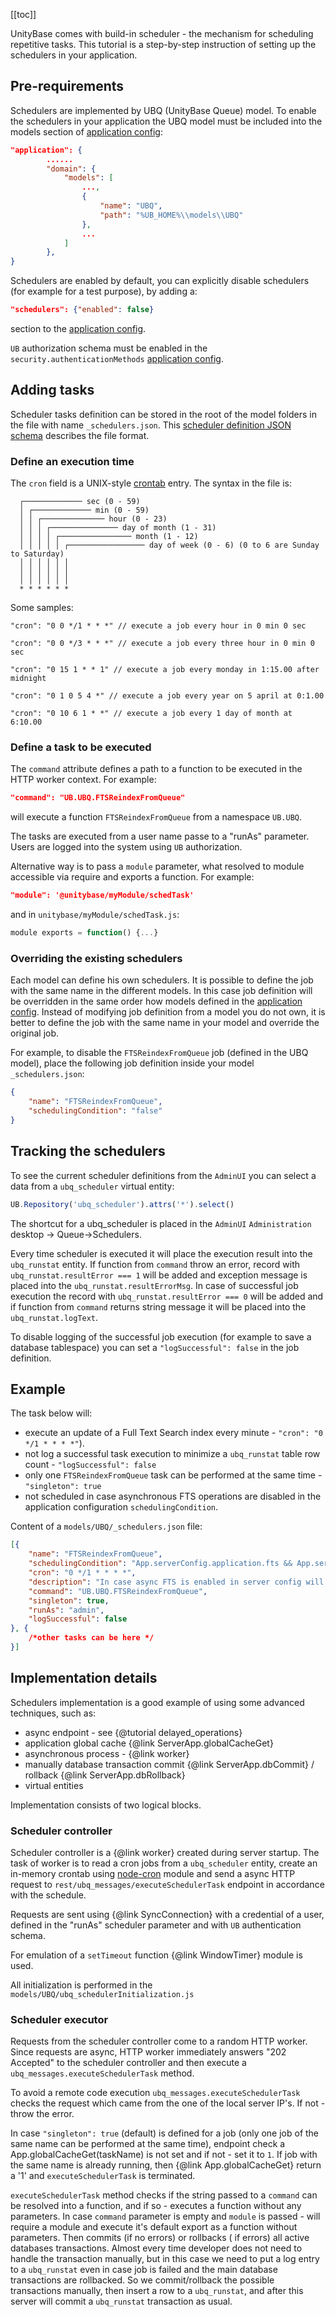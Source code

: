 ﻿[[toc]]

UnityBase comes with build-in scheduler - the mechanism for scheduling repetitive tasks.
This tutorial is a step-by-step instruction of setting up the schedulers in your application.

## Pre-requirements

Schedulers are implemented by UBQ (UnityBase Queue) model. To enable the schedulers in your application the UBQ model
must be included into the models section of [application config]:  
```json
"application": {
        ......
        "domain": {
            "models": [
                ...,
                {
                    "name": "UBQ",
                    "path": "%UB_HOME%\\models\\UBQ"
                },
                ...
            ]
        },
}
```

Schedulers are enabled by default, you can explicitly disable schedulers (for example for a test purpose), by adding a:  
```json
"schedulers": {"enabled": false}
```
section to the [application config].

`UB` authorization schema must be enabled in the `security.authenticationMethods` [application config].

## Adding tasks
Scheduler tasks definition can be stored in the root of the model folders in the file with name `_schedulers.json`.
This [scheduler definition JSON schema] describes the file format.

### Define an execution time
The `cron` field is a UNIX-style [crontab] entry. The syntax in the file is:

      ┌───────────── sec (0 - 59)
      │ ┌───────────── min (0 - 59)
      │ │ ┌────────────── hour (0 - 23)
      │ │ │ ┌─────────────── day of month (1 - 31)
      │ │ │ │ ┌──────────────── month (1 - 12)
      │ │ │ │ │ ┌───────────────── day of week (0 - 6) (0 to 6 are Sunday to Saturday)
      │ │ │ │ │ │
      │ │ │ │ │ │
      │ │ │ │ │ │
      * * * * * *

Some samples:
```
"cron": "0 0 */1 * * *" // execute a job every hour in 0 min 0 sec

"cron": "0 0 */3 * * *" // execute a job every three hour in 0 min 0 sec

"cron": "0 15 1 * * 1" // execute a job every monday in 1:15.00 after midnight

"cron": "0 1 0 5 4 *" // execute a job every year on 5 april at 0:1.00

"cron": "0 10 6 1 * *" // execute a job every 1 day of month at 6:10.00
```

### Define a task to be executed
The `command` attribute defines a path to a function to be executed in the HTTP worker context.
For example:  
```json
"command": "UB.UBQ.FTSReindexFromQueue"
```
will execute a function `FTSReindexFromQueue` from a namespace `UB.UBQ`.

The tasks are executed from a user name passe to a "runAs" parameter. Users are logged into the system using `UB` authorization.

Alternative way is to pass a `module` parameter, what resolved to module accessible via require and exports a function.
For example:  
```json
"module": '@unitybase/myModule/schedTask'
```
and in `unitybase/myModule/schedTask.js`: 
```javascript
module exports = function() {...}
```

### Overriding the existing schedulers
Each model can define his own schedulers. It is possible to define the job with the same name in the different models.
In this case job definition will be overridden in the same order how models defined in the [application config].
Instead of modifying job definition from a model you do not own, it is better to define the job with the same name
in your model and override the original job.

For example, to disable the `FTSReindexFromQueue` job (defined in the UBQ model), place the following job definition
inside your model `_schedulers.json`:  
```json
{
    "name": "FTSReindexFromQueue",
    "schedulingCondition": "false"
}
```
## Tracking the schedulers
To see the current scheduler definitions from the `AdminUI` you can select a data from a `ubq_scheduler` virtual entity:  
```javascript
UB.Repository('ubq_scheduler').attrs('*').select()
```

The shortcut for a ubq_scheduler is placed in the `AdminUI` `Administration` desktop -> Queue->Schedulers.

Every time scheduler is executed it will place the execution result into the `ubq_runstat` entity.
If function from `command` throw an error, record with `ubq_runstat.resultError === 1` will be added and exception
message is placed into the `ubq_runstat.resultErrorMsg`.
In case of successful job execution the record with `ubq_runstat.resultError === 0` will be added and if function from `command` returns
string message it will be placed into the `ubq_runstat.logText`.

To disable logging of the successful job execution (for example to save a database tablespace) you can
set a `"logSuccessful": false` in the job definition.

## Example
The task below will:

  - execute an update of a Full Text Search index every minute  - `"cron": "0 */1 * * * *"`).
  - not log a successful task execution to minimize a `ubq_runstat` table row count - `"logSuccessful": false`
  - only one `FTSReindexFromQueue` task can be performed at the same time - `"singleton": true`
  - not scheduled in case asynchronous FTS operations are disabled in the application configuration  `schedulingCondition`.

Content of a `models/UBQ/_schedulers.json` file:  
```json
[{
    "name": "FTSReindexFromQueue",
    "schedulingCondition": "App.serverConfig.application.fts && App.serverConfig.application.fts.enabled && App.serverConfig.application.fts.async",
    "cron": "0 */1 * * * *",
    "description": "In case async FTS is enabled in server config will call a fts reindex for a queued items (ubq_messages.code = 'ASYNCFTS') every minute",
    "command": "UB.UBQ.FTSReindexFromQueue",
    "singleton": true,
    "runAs": "admin",
    "logSuccessful": false
}, {
    /*other tasks can be here */
}]
```

## Implementation details

Schedulers implementation is a good example of using some advanced techniques, such as:

 - async endpoint - see {@tutorial delayed_operations}
 - application global cache {@link ServerApp.globalCacheGet}
 - asynchronous process - {@link worker}
 - manually database transaction commit {@link ServerApp.dbCommit} / rollback  {@link ServerApp.dbRollback}
 - virtual entities

Implementation consists of two logical blocks.

### Scheduler controller
Scheduler controller is a {@link worker} created during server startup. The task of worker is to read a cron jobs from
a `ubq_scheduler` entity, create an in-memory crontab using [node-cron](https://github.com/ncb000gt/node-cron) module
and send a async HTTP request to `rest/ubq_messages/executeSchedulerTask` endpoint in accordance with the schedule.

Requests are sent using {@link SyncConnection} with a credential of a user, defined in the "runAs" scheduler parameter and
with `UB` authentication schema.

For emulation of a `setTimeout` function {@link WindowTimer} module is used.

All initialization is performed in the `models/UBQ/ubq_schedulerInitialization.js`

### Scheduler executor
Requests from the scheduler controller come to a random HTTP worker. Since requests are async, HTTP worker immediately
answers "202 Accepted" to the scheduler controller and then execute a `ubq_messages.executeSchedulerTask` method.

To avoid a remote code execution `ubq_messages.executeSchedulerTask` checks the request which came from the one of the local
server IP's. If not - throw the error.

In case `"singleton": true` (default) is defined for a job (only one job of the same name can be performed at the same time),
endpoint check a App.globalCacheGet(taskName) is not set and if not - set it to `1`. If job with the same name is already running,
then {@link App.globalCacheGet} return a '1' and `executeSchedulerTask` is terminated.

`executeSchedulerTask` method checks if the string passed to a `command` can be resolved into a function, and if so - executes a function
without any parameters.
In case `command` parameter is empty and `module` is passed - will require a module and execute it's default export as a function without parameters.
Then commits (if no errors) or rollbacks ( if errors) all active databases transactions.
Almost every time developer does not need to handle the transaction manually, but in this case we need to put a log
entry to a `ubq_runstat` even in case job is failed and the main database transactions are rollbacked. So we commit/rollback
the possible transactions manually, then insert a row to a `ubq_runstat`, and after this server will commit a `ubq_runstat`
transaction as usual.



[application config]: /models/UB/docson/index.html#../schemas/ubConfig.schema.json
[scheduler definition JSON schema]: /models/UB/docson/index.html#../schemas/scheduler.config.schema.json
[crontab]: https://en.wikipedia.org/wiki/Cron


